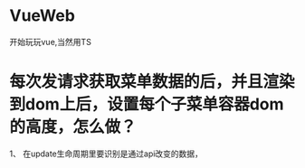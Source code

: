 # VueWeb
开始玩玩vue,当然用TS
# 每次发请求获取菜单数据的后，并且渲染到dom上后，设置每个子菜单容器dom的高度，怎么做？
1、 在update生命周期里要识别是通过api改变的数据，

